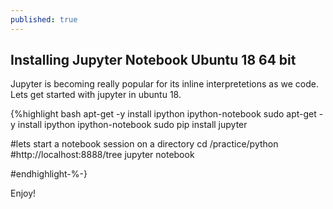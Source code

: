 ```yaml
---
published: true
---
```

## Installing Jupyter Notebook Ubuntu 18 64 bit	

Jupyter is becoming really popular for its inline interpretetions as we code.
Lets get started with jupyter in ubuntu 18.


{%highlight bash
apt-get -y install ipython ipython-notebook
sudo apt-get -y install ipython ipython-notebook
sudo pip install jupyter

#lets start a notebook session on a directory
cd /practice/python
#http://localhost:8888/tree
jupyter notebook

#endhighlight-%-}

Enjoy!
